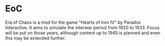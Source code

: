 # EoC
Era of Chaos is a mod for the game "Hearts of Iron IV" by Paradox Interactive. It aims to simulate the interwar period from 1920 to 1933. Focus will be put on those years, although content up to 1945 is planned and even this may be extended further.
